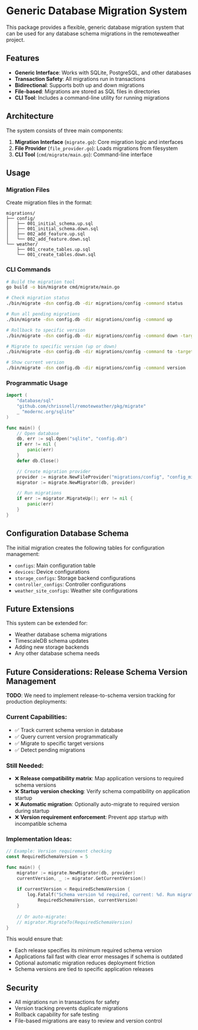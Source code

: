 # Generic Database Migration System

This package provides a flexible, generic database migration system that can be used for any database schema migrations in the remoteweather project.

## Features

- **Generic Interface**: Works with SQLite, PostgreSQL, and other databases
- **Transaction Safety**: All migrations run in transactions
- **Bidirectional**: Supports both up and down migrations
- **File-based**: Migrations are stored as SQL files in directories
- **CLI Tool**: Includes a command-line utility for running migrations

## Architecture

The system consists of three main components:

1. **Migration Interface** (`migrate.go`): Core migration logic and interfaces
2. **File Provider** (`file_provider.go`): Loads migrations from filesystem
3. **CLI Tool** (`cmd/migrate/main.go`): Command-line interface

## Usage

### Migration Files

Create migration files in the format:
```
migrations/
├── config/
│   ├── 001_initial_schema.up.sql
│   ├── 001_initial_schema.down.sql
│   ├── 002_add_feature.up.sql
│   └── 002_add_feature.down.sql
└── weather/
    ├── 001_create_tables.up.sql
    └── 001_create_tables.down.sql
```

### CLI Commands

```bash
# Build the migration tool
go build -o bin/migrate cmd/migrate/main.go

# Check migration status
./bin/migrate -dsn config.db -dir migrations/config -command status

# Run all pending migrations
./bin/migrate -dsn config.db -dir migrations/config -command up

# Rollback to specific version
./bin/migrate -dsn config.db -dir migrations/config -command down -target 5

# Migrate to specific version (up or down)
./bin/migrate -dsn config.db -dir migrations/config -command to -target 3

# Show current version
./bin/migrate -dsn config.db -dir migrations/config -command version
```

### Programmatic Usage

```go
import (
    "database/sql"
    "github.com/chrissnell/remoteweather/pkg/migrate"
    _ "modernc.org/sqlite"
)

func main() {
    // Open database
    db, err := sql.Open("sqlite", "config.db")
    if err != nil {
        panic(err)
    }
    defer db.Close()

    // Create migration provider
    provider := migrate.NewFileProvider("migrations/config", "config_migrations")
    migrator := migrate.NewMigrator(db, provider)

    // Run migrations
    if err := migrator.MigrateUp(); err != nil {
        panic(err)
    }
}
```

## Configuration Database Schema

The initial migration creates the following tables for configuration management:

- `configs`: Main configuration table
- `devices`: Device configurations
- `storage_configs`: Storage backend configurations
- `controller_configs`: Controller configurations
- `weather_site_configs`: Weather site configurations

## Future Extensions

This system can be extended for:
- Weather database schema migrations
- TimescaleDB schema updates
- Adding new storage backends
- Any other database schema needs

## Future Considerations: Release Schema Version Management

**TODO**: We need to implement release-to-schema version tracking for production deployments:

### Current Capabilities:
- ✅ Track current schema version in database
- ✅ Query current version programmatically
- ✅ Migrate to specific target versions
- ✅ Detect pending migrations

### Still Needed:
- ❌ **Release compatibility matrix**: Map application versions to required schema versions
- ❌ **Startup version checking**: Verify schema compatibility on application startup
- ❌ **Automatic migration**: Optionally auto-migrate to required version during startup
- ❌ **Version requirement enforcement**: Prevent app startup with incompatible schema

### Implementation Ideas:
```go
// Example: Version requirement checking
const RequiredSchemaVersion = 5

func main() {
    migrator := migrate.NewMigrator(db, provider)
    currentVersion, _ := migrator.GetCurrentVersion()
    
    if currentVersion < RequiredSchemaVersion {
        log.Fatalf("Schema version %d required, current: %d. Run migrations.", 
            RequiredSchemaVersion, currentVersion)
    }
    
    // Or auto-migrate:
    // migrator.MigrateTo(RequiredSchemaVersion)
}
```

This would ensure that:
- Each release specifies its minimum required schema version
- Applications fail fast with clear error messages if schema is outdated
- Optional automatic migration reduces deployment friction
- Schema versions are tied to specific application releases

## Security

- All migrations run in transactions for safety
- Version tracking prevents duplicate migrations
- Rollback capability for safe testing
- File-based migrations are easy to review and version control 